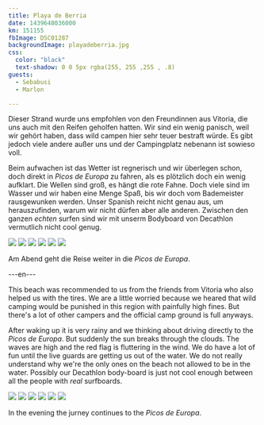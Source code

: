 ```yaml
---
title: Playa de Berria
date: 1439648036000
km: 151155
fbImage: DSC01287
backgroundImage: playadeberria.jpg
css:
  color: "black"
  text-shadow: 0 0 5px rgba(255, 255 ,255 , .8)
guests:
  - Sebabusi
  - Marlon

---
```


Dieser Strand wurde uns empfohlen von den Freundinnen aus Vitoria, die uns auch mit den Reifen geholfen hatten. Wir sind ein wenig panisch, weil wir gehört haben, dass wild campen hier sehr teuer bestraft würde. Es gibt jedoch viele andere außer uns und der Campingplatz nebenann ist sowieso voll. 

Beim aufwachen ist das Wetter ist regnerisch und wir überlegen schon, doch direkt in *Picos de Europa* zu fahren, als es plötzlich doch ein wenig aufklart. Die Wellen sind groß, es hängt die rote Fahne. Doch viele sind im Wasser und wir haben eine Menge Spaß, bis wir doch vom Bademeister rausgewunken werden. Unser Spanish reicht nicht genau aus, um herauszufinden, warum wir nicht dürfen aber alle anderen. Zwischen den ganzen *echten* surfen sind wir mit unserm Bodyboard von Decathlon vermutlich nicht cool genug.

![](DSC01287)
![](DSC01288)
![](DSC01290)
![](DSC01292)
![](IMG_9698)
![](IMG_9706)

Am Abend geht die Reise weiter in die *Picos de Europa*.

---en---

This beach was recommended to us from the friends from Vitoria who also helped us with the tires. We are a little worried because we heared that wild camping would be punished in this region with painfully high fines. But there's a lot of other campers and the official camp ground is full anyways. 

After waking up it is very rainy and we thinking about driving directly to the *Picos de Europa*. But suddenly the sun breaks through the clouds. The waves are high and the red flag is fluttering in the wind. We do have a lot of fun until the live guards are getting us out of the water. We do not really understand why we're the only ones on the beach not allowed to be in the water. Possibly our Decathlon body-board is just not cool enough between all the people with *real* surfboards.

![](DSC01287)
![](DSC01288)
![](DSC01290)
![](DSC01292)
![](IMG_9698)
![](IMG_9706)

In the evening the jurney continues to the *Picos de Europa*.
